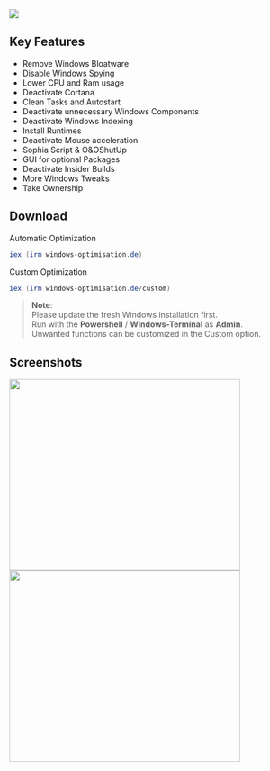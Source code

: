 <img src="https://user-images.githubusercontent.com/98750428/194409138-97880567-7645-4dc3-b031-74e2dae6da35.png"> 

## Key Features
* Remove Windows Bloatware 
* Disable Windows Spying
* Lower CPU and Ram usage
* Deactivate Cortana
* Clean Tasks and Autostart
* Deactivate unnecessary Windows Components
* Deactivate Windows Indexing 
* Install Runtimes
* Deactivate Mouse acceleration
* Sophia Script & O&OShutUp
* GUI for optional Packages
* Deactivate Insider Builds 
* More Windows Tweaks
* Take Ownership

## Download
Automatic Optimization
  ```powershell
iex (irm windows-optimisation.de)
  ```   
Custom Optimization
  ```powershell
iex (irm windows-optimisation.de/custom)
  ```   
> **Note**: <BR> 
Please update the fresh Windows installation first. <BR>
Run with the **Powershell** / **Windows-Terminal** as **Admin**. <BR>
Unwanted functions can be customized in the Custom option. <BR>
  
## Screenshots
<div>
    <img src="https://user-images.githubusercontent.com/98750428/200678853-363ec142-b0ab-4623-97cb-077bff29ca9d.png" width="410" height="340">
    <img src="https://user-images.githubusercontent.com/98750428/200678119-e192ef85-75ef-4585-8260-3a444e8c66a1.png" width="410" height="340">
</div>

